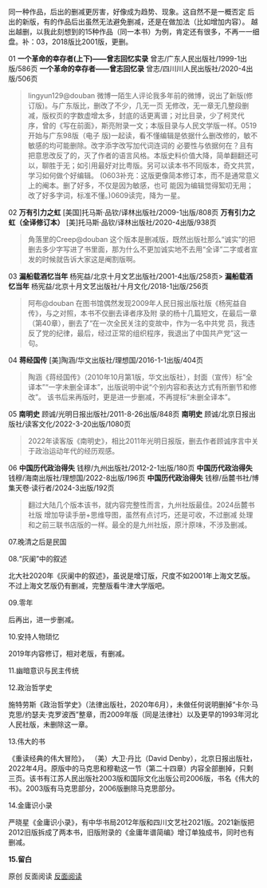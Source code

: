 同一种作品，后出的删减更厉害，好像成为趋势、现象。这自然不是一概否定 后出的新版，有的作品后出虽然无法避免删减，还是在做加法（比如增加内容）。
越出越删，以我此刻想到的15种作品（同一本书）为例，肯定还有很多，不再一一细盘。补：03，2018版比2001版，更删。

01
**一个革命的幸存者(上下)——曾志回忆实录** 曾志/广东人民出版社/1999-1出版/586页
**一个革命的幸存者——曾志回忆录** 曾志/四川川人民出版社/2020-4出版/506页
> lingyun129@douban
微博一陌生人评论我多年前的微博，说出了新版(修订版)。与广东版比，删改了不少，几无一页
无修改，无一章无几整段删减，版权页的字数虚增太多，封底的话更离谱；对比目录，少了柯灵代
序，曾的《写在前面》，斯亮附录一文；本版目录与人民文学版一样。0519开始与广东98版（电子
版)一起读，看不懂编辑是依据什么删改修的，敏不敏感的均可能删除。改字添字改写加代词连词的
必要性与依据何在？且有把意思改反了的，灭了作者的语言风格。本版史料价值大降，简单翻翻还可
以，聊胜于无；如引用最好对比粤版。另可以读本书不同版本，奇文共赏，学习如何做个好编辑。
(0603补充：这版更像简本修订本，而不是通常意义上的阉本。删了好多，不仅是因为敏感，也可
能因为编辑觉得絮叨无用；改了好多字词，标准不懂。)0609读完，降为一星。

02
**万有引力之虹** [美国]托马斯·品钦/译林出版社/2009-1出版/808页
**万有引力之虹（全译修订本）** [美]托马斯·品钦/译林出版社/2020-4出版/938页
> 角落里的Creep@douban
这个版本是删减版，既然出版社那么“诚实”的把删去多少字写进了书里面，那为什么不更加诚实地不去用“全译”二字或者宣发的时候就告诉大家这是阉割版啊。

03
**漏船载酒忆当年** 杨宪益/北京十月文艺出版社/2001-4出版/258页>
**漏船载酒忆当年** 杨宪益/北京十月文艺出版社/十月文化/2018-1出版/256页
> 阿布@douban
在图书馆偶然发现2009年人民日报出版社版《杨宪益自传》，与之对照，本书不仅删去译者序及附
录的杨十几篇短文，在最后一章（第40章），删去了“在一次全民关注的变故中，作为一名中共党
员，我违反了党的纪律，最后，经过正常的组织程序，我退出了中国共产党”这一句。

04
**蒋经国传** [美]陶涵/华文出版社/理想国/2016-1-1出版/404页
> 陶涵《蒋经国传》（2010年10月第1版，华文出版社），封面（宣传）标“全译本”“一字未删全译本”，出版说明中说“个别内容和表达方式有所删节和修改”。 该书后来再版时，更是进一步删减，不再提标“未删全译本”。

05
**南明史** 顾诚/光明日报出版社/2011-8-26出版/848页
**南明史** 顾诚/北京日报出版社/读客文化/2022-3-20出版/1080页
> 2022年读客版《南明史》，相比2011年光明日报版，删去作者顾诚序言中关于政治运动年代的经历观感。

06
**中国历代政治得失** 钱穆/九州出版社/2012-2-1出版/180页
**中国历代政治得失** 钱穆/海南出版社/理想国/2022-8出版/196页
**中国历代政治得失** 钱穆/岳麓书社/博集天卷·读行者/2024-3出版/192页
> 翻过大陆几个版本该书，就内容完整性而言，九州社版最佳。2024岳麓书社版 增加导读手册+思维导图，虽然有点讨巧，还是可收，不过删减 处理和之前三联书店版的一样。最全的是九州社版，原汁原味，不涉及删减。

07.晚清之后是民国


08.“灰阑”中的叙述

北大社2020年《灰阑中的叙述》，虽说是增订版，尺度不如2001年上海文艺版。不过上海文艺版仍有删减，完整版看牛津大学版吧。

09.零年

后再出，进一步删减。

10.安持人物琐忆


2019年内容修订，相对老版，有删减。

11.幽暗意识与民主传统

12.政治哲学史

施特劳斯《政治哲学史》（法律出版社，2020年6月），未做任何说明删掉“卡尔·马克思/约瑟夫·克罗波西”整章，而2009年版（同是法律社）以及更早的1993年河北人民社版，未删除这一章。

13.伟大的书

《重读经典的伟大冒险》， （美）大卫·丹比（David Denby），北京日报出版社，2022年4月。原版中的马克思和穆勒这一节（第二十四章）内容全部删掉，只剩三页。该书有江苏人民出版社2003版和国际文化出版公司2006版，书名《伟大的书》。2003版有马克思部分，2006版删除马克思部分。


14.金庸识小录

严晓星《金庸识小录》，有中华书局2012年版和四川文艺社2021版。2021新版把2012旧版拆成了两本书，旧版附录的《金庸年谱简编》增订单独成书，同时也有删减。

**15.留白**

原创 反面阅读 [反面阅读](javascript:void(0);)
